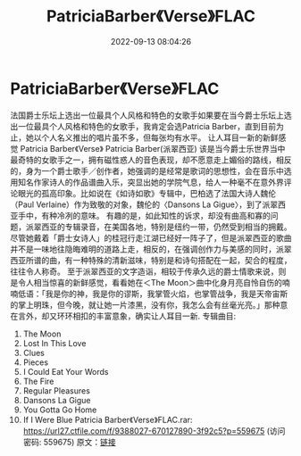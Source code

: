 ﻿---
title: PatriciaBarber《Verse》FLAC
date: 2022-09-13 08:04:26
categories: 外语音乐
tags: 外语音乐
---
# PatriciaBarber《Verse》FLAC

法国爵士乐坛上选出一位最具个人风格和特色的女歌手如果要在当今爵士乐坛上选出一位最具个人风格和特色的女歌手，我肯定会选Patricia
Barber，直到目前为止，她以个人名义推出的唱片虽不多，但每张均有水平。
让人耳目一新的新鲜感觉 Patricia Barber《Verse》
Patricia Barber(派翠西亚)
该是当今爵士乐世界当中最奇特的女歌手之一，拥有磁性惑人的音色表现，却不愿意走上媚俗的路线，相反的，身为一个爵士歌手／创作者，她强调的是经常是歌词的思想性，会在音乐中选用知名作家诗人的作品谱曲入乐，突显出她的学院气息，给人一种毫不在意外界评论眼光的孤高印象。比如说在《如诗如歌》专辑中，巴柏选了法国大诗人魏伦（Paul
Verlaine）作为致敬的对象，魏伦的〈Dansons La Gigue〉，到了派翠西亚手中，有种冷冽的意味。
有趣的是，如此知性的诉求，却没有曲高和寡的问题，派翠西亚的专辑录音，在美国各地，特别是纽约一带，仍然受到相当的拥戴。尽管她戴着「爵士女诗人」的桂冠行走江湖已经好一阵子了，但是派翠西亚的歌曲并不是一味地往隐晦难明的道路上走，相反的，在强调创作力与美感的同时，派翠西亚所谱的曲，有一种特殊的清新滋味，特别是和诗句搭配在一起，契合的程度，往往令人称奇。
至于派翠西亚的文字造诣，相较于传承久远的爵士情歌来说，则是令人相当惊喜的新鲜感觉，看看她在＜The
Moon＞曲中化身月亮自怜自伤的喃喃低语：「我是你的神，我是你的谬斯，我掌管火焰，也掌管战争，我是天帝宙斯的掌上明珠，但今晚，就让她一片漆黑，没有你，我怎么会有丝毫光亮。」那种意在言外，却又环环相扣的丰富意象，确实让人耳目一新.
专辑曲目:
1. The Moon
2. Lost In This Love
3. Clues
4. Pieces
5. I Could Eat Your Words
6. The Fire
7. Regular Pleasures
8. Dansons La Gigue
9. You Gotta Go Home
10. If I Were Blue
Patricia Barber《Verse》FLAC.rar: https://url27.ctfile.com/f/9388027-670127890-3f92c5?p=559675
(访问密码: 559675)
原文：[链接](https://blog.sina.com.cn/s/blog_1647c7e7601030ze0.html)